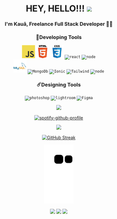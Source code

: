 
<h1 align="center">HEY, HELLO!!! <img src="https://raw.githubusercontent.com/nixin72/nixin72/master/wave.gif" height="52px"> </h1>


### <div align="center">I'm Kauã, Freelance Full Stack Developer 👨‍💻</div>  

<!-- <img src="https://i.ibb.co/VV3wHkN/computer-illustration.png" min-width="400px" max-width="400px" width="400px" align="right" alt="Computado"> -->

<div align="center">
 
<h3>🚀Developing Tools</h3>

<code><img height="42" src="https://raw.githubusercontent.com/github/explore/80688e429a7d4ef2fca1e82350fe8e3517d3494d/topics/javascript/javascript.png" alt="Javascript"/></code>
<code><img height="42" src="https://raw.githubusercontent.com/github/explore/80688e429a7d4ef2fca1e82350fe8e3517d3494d/topics/html/html.png" alt="HTML5"/></code>
<code><img height="42" src="https://raw.githubusercontent.com/github/explore/80688e429a7d4ef2fca1e82350fe8e3517d3494d/topics/css/css.png" alt="CSS"/></code>
<code><img height="42" src="https://upload.wikimedia.org/wikipedia/commons/thumb/a/a7/React-icon.svg/1200px-React-icon.svg.png" alt="react"/></code>
<code><img height="42" src="https://camo.githubusercontent.com/900baefb89e187c8b32cdbb3b440d1502fe8f30a1a335cc5dc5868af0142f8b1/68747470733a2f2f63646e2e6a7364656c6976722e6e65742f67682f64657669636f6e732f64657669636f6e2f69636f6e732f6e6f64656a732f6e6f64656a732d6f726967696e616c2e737667" alt="node"></code><br>
<code><img height="42" src="https://raw.githubusercontent.com/devicons/devicon/master/icons/mysql/mysql-original-wordmark.svg" alt="sql"/></code>
<code><img height="42" src="https://camo.githubusercontent.com/7c2f6c198780a56de18afde538d2856e4e197ef4df3aa77c6dd1799b01289959/68747470733a2f2f63646e2e6a7364656c6976722e6e65742f67682f64657669636f6e732f64657669636f6e2f69636f6e732f6d6f6e676f64622f6d6f6e676f64622d706c61696e2d776f72646d61726b2e737667" alt="MongoDb"/></code>
<code><img height="42" src="https://ionicframework.com/img/meta/logo.png" alt="Ionic"/></code>
<code><img height="32" src="https://upload.wikimedia.org/wikipedia/commons/thumb/d/d5/Tailwind_CSS_Logo.svg/600px-Tailwind_CSS_Logo.svg.png?20211001194333" alt="Tailwind"/></code>
<code><img height="42" src="https://camo.githubusercontent.com/26901b819fb10ef4e2c652aa40e24775247664d84a7597bebb66898a24dddedd/68747470733a2f2f63646e2e6a7364656c6976722e6e65742f67682f64657669636f6e732f64657669636f6e2f69636f6e732f736173732f736173732d6f726967696e616c2e737667" alt="node"></code>


<h3>☄️Designing Tools</h3>
 
  <code><img height="42" src="https://seeklogo.com/images/A/adobe-photoshop-logo-7B88D7B5AA-seeklogo.com.png"  alt="photoshop"/></code>
  <code><img height="42" src="https://play-lh.googleusercontent.com/RGvuFCqPOIiR1i9QDN6-HNt5nOuWj4zuqQduxnJn0ughdo-yhAJNG1r6W1A3Fc6Z9w=w240-h480-rw" alt="lightroom"/></code>
  <code><img height="32" src="https://www.vectorlogo.zone/logos/figma/figma-icon.svg" alt="Figma"/></code>
 
<img src="https://user-images.githubusercontent.com/73097560/115834477-dbab4500-a447-11eb-908a-139a6edaec5c.gif">   
 
<br>
     
 [![spotify-github-profile](https://spotify-github-profile.vercel.app/api/view?uid=endman879&cover_image=true&theme=novatorem&show_offline=true&background_color=000000&bar_color=2f0995&bar_color_cover=false)](https://github.com/kittinan/spotify-github-profile)
 
 <div align="center">
     <a href="https://github.com/Kc1t"><img height="170em" src="https://github-readme-stats.vercel.app/api/top-langs/?username=kc1t&layout=compact&langs_count=7&theme=radical"/>
      
  [![GitHub Streak](https://github-readme-streak-stats.herokuapp.com/?user=Kc1t&theme=radical)](https://git.io/streak-stats)

  ![snake gif](https://github.com/Kc1t/Kc1t/blob/output/github-contribution-grid-snake.svg)

</div>

<div align="center"> 
 
  <a href="https://www.behance.net/Kc_16?tracking_source=search_users|kau%C3%A3%20miguel" target="_blank" ><img src="https://img.shields.io/badge/Behance-1769ff?style=for-the-badge&logo=behance&logoColor=white" target="_blank"></a>
  <a href="https://z-p42.www.instagram.com/kaua_mtds/?hl=af" target="_blank" ><img src="https://img.shields.io/badge/-Instagram-%23E4405F?style=for-the-badge&logo=instagram&logoColor=white" target="_blank"></a>
 <a href="https://www.linkedin.com/in/kau%C3%A3-miguel-a107b71b9"><img src="https://img.shields.io/badge/-LinkedIn-%230077B5?style=for-the-badge&logo=linkedin&logoColor=white" target="_blank"></a>
 
</div>
